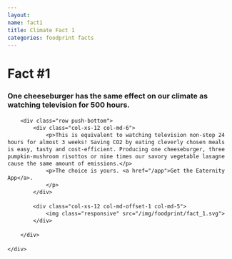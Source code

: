 ```yaml
---
layout:
name: fact1
title: Climate Fact 1
categories: foodprint facts
---
```



<div class="bgLightBlue">
	<div class="container">
		<div class="row push-top">
			<div class="col-xs-12">
				<h1>Fact #1</h1>
			</div>
		</div>
		<div class="row">
			<div class="col-xs-12 col-md-6">
				<h3>
					One cheeseburger has the same effect on our climate as watching television for 500 hours.
				</h3>
			</div>
		</div>

		<div class="row push-bottom">
			<div class="col-xs-12 col-md-6">
				<p>This is equivalent to watching television non-stop 24 hours for almost 3 weeks! Saving CO2 by eating cleverly chosen meals is easy, tasty and cost-efficient. Producing one cheeseburger, three pumpkin-mushroom risottos or nine times our savory vegetable lasagne cause the same amount of emissions.</p>
				<p>The choice is yours. <a href="/app">Get the Eaternity App</a>.
				</p>
			</div>

			<div class="col-xs-12 col-md-offset-1 col-md-5">
				<img class="responsive" src="/img/foodprint/fact_1.svg">
			</div>

		</div>

	</div>
</div>
